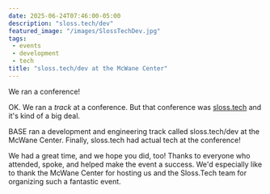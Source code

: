 ```yaml
---
date: 2025-06-24T07:46:00-05:00
description: "sloss.tech/dev"
featured_image: "/images/SlossTechDev.jpg"
tags: 
 - events
 - development
 - tech
title: "sloss.tech/dev at the McWane Center"
---
```


We ran a conference!

OK.  We ran a *track* at a conference.  But that conference was [sloss.tech](https://sloss.tech/) and it's kind of a big deal.  

BASE ran a development and engineering track called sloss.tech/dev at the McWane Center.  Finally, sloss.tech had actual tech at the conference!

We had a great time, and we hope you did, too!  Thanks to everyone who attended, spoke, and helped make the event a success.  We'd especially like to thank the McWane Center for hosting us and the Sloss.Tech team for organizing such a fantastic event.